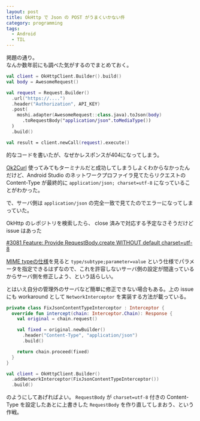 ```yaml
---
layout: post
title: OkHttp で Json の POST がうまくいかない件
category: programming
tags:
  - Android
  - TIL
---
```


掲題の通り。  
なんか数年前にも調べた気がするのでまとめておく。


```kotlin
val client = OkHttpClient.Builder().build()
val body = AwesomeRequest()

val request = Request.Builder()
  .url("https://....")
  .header("Authorization", API_KEY)
  .post(
    moshi.adapter(AwesomeRequest::class.java).toJson(body)
      .toRequestBody("application/json".toMediaType())
  )
  .build()

val result = client.newCall(request).execute()
```

的なコードを書いたが、なぜかレスポンスが404になってしまう。

[Ok2Curl](https://github.com/mrmike/Ok2Curl) 使ってみてもターミナルだと成功してしまうしよくわからなかったんだけど、Android Studio のネットワークプロファイラ見てたらリクエストの Content-Type が最終的に `application/json; charset=utf-8` になっていることがわかった。

で、サーバ側は `application/json` の完全一致で見てたのでエラーになってしまっていた。

OkHttp のレポジトリを検索したら、 close 済みで対応する予定なさそうだけど issue はあった

[#3081 Feature: Provide RequestBody.create WITHOUT default charset=utf-8](https://github.com/square/okhttp/issues/3081)

[MIME typeの仕様](https://developer.mozilla.org/en-US/docs/Web/HTTP/Basics_of_HTTP/MIME_types)を見ると `type/subtype;parameter=value` という仕様でパラメータを指定できるはずなので、これを許容しないサーバ側の設定が間違っているからサーバ側を修正しよう、という話らしい。


とはいえ自分の管理外のサーバなど簡単に修正できない場合もある。上の issue にも workaround として `NetworkInterceptor` を実装する方法が載っている。

```kotlin
private class FixJsonContentTypeInterceptor : Interceptor {
  override fun intercept(chain: Interceptor.Chain): Response {
    val original = chain.request()

    val fixed = original.newBuilder()
      .header("Content-Type", "application/json")
      .build()

    return chain.proceed(fixed)
  }
}

val client = OkHttpClient.Builder()
  .addNetworkInterceptor(FixJsonContentTypeInterceptor())
  .build()
```

のようにしてあげればよい。 `RequestBody` が `charset=utf-8` 付きの Content-Type を設定したあとに上書きした `RequestBody` を作り直してしまおう、という作戦。
